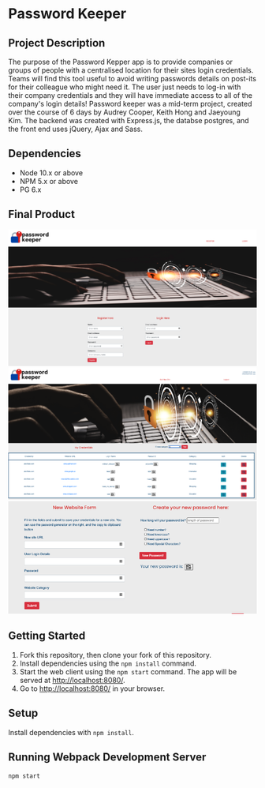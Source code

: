 Password Keeper
=========

## Project Description

The purpose of the Password Kepper app is to provide companies or groups of people with a centralised location for their sites login credentials. Teams will find this tool useful to avoid writing passwords details on post-its for their colleague who might need it. The user just needs to log-in with their company credentials and they will have immediate access to all of the company's login details!
Password keeper was a mid-term project, created over the course of 6 days by Audrey Cooper, Keith Hong and Jaeyoung Kim. The backend was created with Express.js, the databse postgres, and the front end uses jQuery, Ajax and Sass.


## Dependencies

- Node 10.x or above
- NPM 5.x or above
- PG 6.x

## Final Product
!["Screenshot of Login Page"](https://github.com/ACooper5259/mid-term/blob/master/docs/Login_Page.png)
!["Screenshot of Main Page"](https://github.com/ACooper5259/mid-term/blob/master/docs/Main_Page.png)
!["Screenshot of Add new information"](https://github.com/ACooper5259/mid-term/blob/master/docs/Add_New_Information.png)

## Getting Started

1. Fork this repository, then clone your fork of this repository.
2. Install dependencies using the `npm install` command.
5. Start the web client using the `npm start` command. The app will be served at <http://localhost:8080/>.
7. Go to <http://localhost:8080/> in your browser.

## Setup

Install dependencies with `npm install`.

## Running Webpack Development Server

```sh
npm start
```
